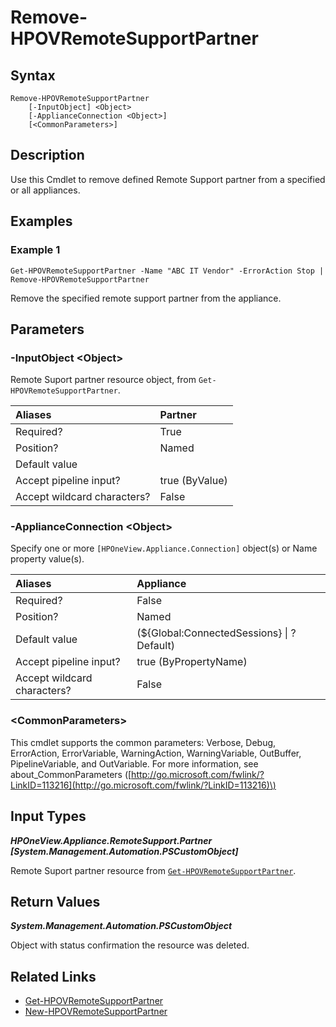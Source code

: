 ﻿---
description: Remove Remote Support support and reseller partners.
---

# Remove-HPOVRemoteSupportPartner

## Syntax

```text
Remove-HPOVRemoteSupportPartner
    [-InputObject] <Object>
    [-ApplianceConnection <Object>]
    [<CommonParameters>]
```

## Description

Use this Cmdlet to remove defined Remote Support partner from a specified or all appliances. 

## Examples

###  Example 1 

```text
Get-HPOVRemoteSupportPartner -Name "ABC IT Vendor" -ErrorAction Stop | Remove-HPOVRemoteSupportPartner
```

Remove the specified remote support partner from the appliance.

## Parameters

### -InputObject &lt;Object&gt;

Remote Suport partner resource object, from `Get-HPOVRemoteSupportPartner`.

| Aliases | Partner |
| :--- | :--- |
| Required? | True |
| Position? | Named |
| Default value |  |
| Accept pipeline input? | true (ByValue) |
| Accept wildcard characters? | False |

### -ApplianceConnection &lt;Object&gt;

Specify one or more `[HPOneView.Appliance.Connection]` object(s) or Name property value(s).

| Aliases | Appliance |
| :--- | :--- |
| Required? | False |
| Position? | Named |
| Default value | (${Global:ConnectedSessions} &vert; ? Default) |
| Accept pipeline input? | true (ByPropertyName) |
| Accept wildcard characters? | False |

### &lt;CommonParameters&gt;

This cmdlet supports the common parameters: Verbose, Debug, ErrorAction, ErrorVariable, WarningAction, WarningVariable, OutBuffer, PipelineVariable, and OutVariable. For more information, see about\_CommonParameters \([http://go.microsoft.com/fwlink/?LinkID=113216](http://go.microsoft.com/fwlink/?LinkID=113216)\)

## Input Types

_**HPOneView.Appliance.RemoteSupport.Partner [System.Management.Automation.PSCustomObject]**_

Remote Suport partner resource from [`Get-HPOVRemoteSupportPartner`](get-hpovremotesupportpartner.md).

## Return Values

_**System.Management.Automation.PSCustomObject**_

Object with status confirmation the resource was deleted.

## Related Links

* [Get-HPOVRemoteSupportPartner](get-hpovremotesupportpartner.md)
* [New-HPOVRemoteSupportPartner](new-hpovremotesupportpartner.md)
